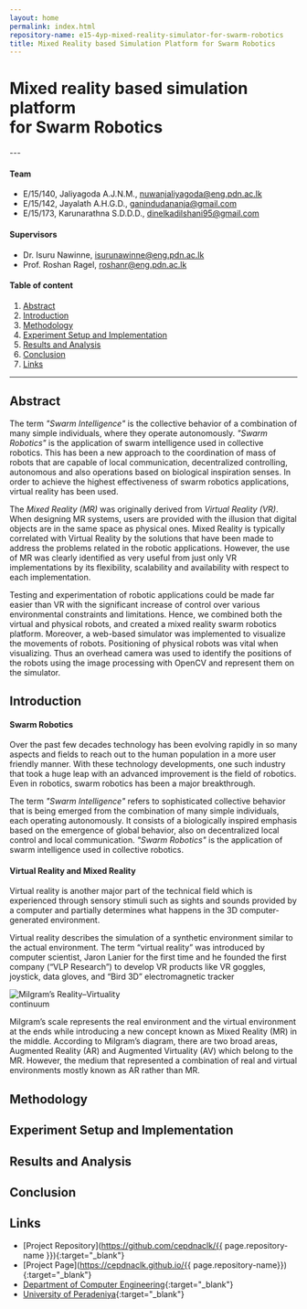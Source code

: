 ```yaml
---
layout: home
permalink: index.html
repository-name: e15-4yp-mixed-reality-simulator-for-swarm-robotics
title: Mixed Reality based Simulation Platform for Swarm Robotics
---
```


<h1>Mixed reality based simulation platform<br>for Swarm Robotics</h1>
---

#### Team

- E/15/140, Jaliyagoda A.J.N.M., [nuwanjaliyagoda@eng.pdn.ac.lk](mailto:nuwanjaliyagoda@eng.pdn.ac.lk)
- E/15/142, Jayalath A.H.G.D., [ganindudananja@gmail.com](mailto:ganindudananja@gmail.com)
- E/15/173, Karunarathna S.D.D.D., [dinelkadilshani95@gmail.com](mailto:dinelkadilshani95@gmail.com)

#### Supervisors

- Dr. Isuru Nawinne, [isurunawinne@eng.pdn.ac.lk](mailto:isurunawinne@eng.pdn.ac.lk)
- Prof. Roshan Ragel, [roshanr@eng.pdn.ac.lk](mailto:roshanr@eng.pdn.ac.lk)

#### Table of content

1. [Abstract](#abstract)
2. [Introduction](#introduction)
3. [Methodology](#methodology)
4. [Experiment Setup and Implementation](#experiment-setup-and-implementation)
5. [Results and Analysis](#results-and-analysis)
6. [Conclusion](#conclusion)
7. [Links](#links)

---

## Abstract

The term _"Swarm Intelligence"_ is the collective behavior of a combination of many simple individuals, where they operate autonomously. _"Swarm Robotics"_ is the application of swarm intelligence used in collective robotics. This has been a new approach to the coordination of mass of robots that are capable of local communication, decentralized controlling, autonomous and also operations based on biological inspiration senses. In order to achieve the highest effectiveness of swarm robotics applications, virtual reality has been used.

The _Mixed Reality (MR)_ was originally derived from _Virtual Reality (VR)_. When designing MR systems, users are provided with the illusion that digital objects are in the same space as physical ones. Mixed Reality is typically correlated with Virtual Reality by the solutions that have been made to address the problems related in the robotic applications. However, the use of MR was clearly identified as very useful from just only VR implementations by its flexibility, scalability and availability with respect to each implementation.

Testing and experimentation of robotic applications could be made far easier than VR with the significant increase of control over various environmental constraints and limitations. Hence, we combined both the virtual and physical robots, and created a mixed reality swarm robotics platform. Moreover, a web-based simulator was implemented to visualize the movements of robots. Positioning of physical robots was vital when visualizing. Thus an overhead camera was used to identify the positions of the robots using the image processing with OpenCV and represent them on the simulator.

## Introduction

#### Swarm Robotics

Over the past few decades technology has been evolving rapidly in so many aspects and fields to reach out to the human population in a more user friendly manner. With these technology developments, one such industry that took a huge leap with an advanced improvement is the field of robotics. Even in robotics, swarm robotics has been a major breakthrough.

The term _"Swarm Intelligence"_ refers to sophisticated collective behavior that is being emerged from the combination of many simple individuals, each operating autonomously. It consists of a biologically inspired emphasis based on the emergence of global behavior, also on decentralized local control and local communication. _"Swarm Robotics"_ is the application of swarm intelligence used in collective robotics.

#### Virtual Reality and Mixed Reality

Virtual reality is another major part of the technical field which is experienced through sensory stimuli such as sights and sounds provided by a computer and partially determines what happens in the 3D computer-generated environment.

Virtual reality describes the simulation of a synthetic environment similar to the actual environment. The term “virtual reality” was introduced by computer scientist, Jaron Lanier for the first time and he founded the first company (“VLP Research”) to develop VR products like VR goggles, joystick, data gloves, and “Bird 3D” electromagnetic tracker

<img src="https://user-images.githubusercontent.com/11540782/106385180-e03a0180-63f4-11eb-8a31-e5d4b72d5b80.png" alt="Milgram’s Reality–Virtuality continuum" style="max-width: 200px;">

Milgram’s scale represents the real environment and the virtual environment at the ends while introducing a new concept known as Mixed Reality (MR) in the middle. According to Milgram’s diagram, there are two broad areas, Augmented Reality (AR) and Augmented Virtuality (AV) which belong to the MR. However, the medium that represented a combination of real and virtual environments mostly known as AR rather than MR.

## Methodology

## Experiment Setup and Implementation

## Results and Analysis

## Conclusion

## Links

- [Project Repository](https://github.com/cepdnaclk/{{ page.repository-name }}){:target="\_blank"}
- [Project Page](https://cepdnaclk.github.io/{{ page.repository-name}}){:target="\_blank"}
- [Department of Computer Engineering](http://www.ce.pdn.ac.lk/){:target="\_blank"}
- [University of Peradeniya](https://eng.pdn.ac.lk/){:target="\_blank"}

[//]: # "Please refer this to learn more about Markdown syntax"
[//]: # "https://github.com/adam-p/markdown-here/wiki/Markdown-Cheatsheet"
